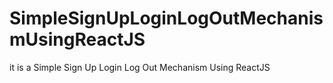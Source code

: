 # SimpleSignUpLoginLogOutMechanismUsingReactJS
it is a Simple Sign Up Login Log Out Mechanism Using ReactJS
